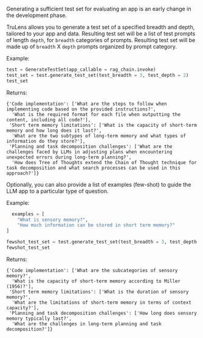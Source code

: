 Generating a sufficient test set for evaluating an app is an early change in the development phase.

TruLens allows you to generate a test set of a specified breadth and depth, tailored to your app and data. Resulting test set will be a list of test prompts of length `depth`, for `breadth` categories of prompts. Resulting test set will be made up of `breadth` X `depth` prompts organized by prompt category.

Example:

```python
test = GenerateTestSet(app_callable = rag_chain.invoke)
test_set = test.generate_test_set(test_breadth = 3, test_depth = 2)
test_set
```

Returns:

```
{'Code implementation': ['What are the steps to follow when implementing code based on the provided instructions?',
  'What is the required format for each file when outputting the content, including all code?'],
 'Short term memory limitations': ['What is the capacity of short-term memory and how long does it last?',
  'What are the two subtypes of long-term memory and what types of information do they store?'],
 'Planning and task decomposition challenges': ['What are the challenges faced by LLMs in adjusting plans when encountering unexpected errors during long-term planning?',
  'How does Tree of Thoughts extend the Chain of Thought technique for task decomposition and what search processes can be used in this approach?']}
```

Optionally, you can also provide a list of examples (few-shot) to guide the LLM app to a particular type of question.

Example:

```python
  examples = [
    "What is sensory memory?",
    "How much information can be stored in short term memory?"
]

fewshot_test_set = test.generate_test_set(test_breadth = 3, test_depth = 2, examples = examples)
fewshot_test_set
```

Returns:

```
{'Code implementation': ['What are the subcategories of sensory memory?',
  'What is the capacity of short-term memory according to Miller (1956)?'],
 'Short term memory limitations': ['What is the duration of sensory memory?',
  'What are the limitations of short-term memory in terms of context capacity?'],
 'Planning and task decomposition challenges': ['How long does sensory memory typically last?',
  'What are the challenges in long-term planning and task decomposition?']}
```
